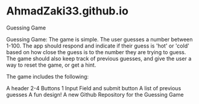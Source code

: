 # AhmadZaki33.github.io
Guessing Game

Guessing Game:
The game is simple. The user guesses a number between 1-100. The app should respond and indicate if their guess is 'hot' or 'cold' based on how close the guess is to the number they are trying to guess. The game should also keep track of previous guesses, and give the user a way to reset the game, or get a hint.

The game includes the following:

A header
2-4 Buttons
1 Input Field and submit button
A list of previous guesses
A fun design!
A new Github Repository for the Guessing Game
